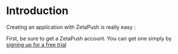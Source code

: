 # Introduction

Creating an application with ZetaPush is really easy :

First, be sure to get a ZetaPush account. You can get one simply by  
[signing up for a free trial](https://testcache.zetapush.com/sign-up-for-a-free-trial/)

